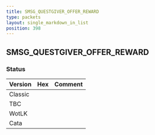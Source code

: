 ```yaml
---
title: SMSG_QUESTGIVER_OFFER_REWARD
type: packets
layout: single_markdown_in_list
position: 398
---
```


## SMSG_QUESTGIVER_OFFER_REWARD

### Status

Version | Hex | Comment
---------- | ---------- | ---------- 
Classic |  |  
TBC |  |  
WotLK |  |  
Cata |  |  

